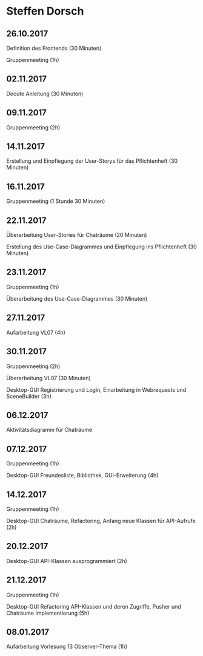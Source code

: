 # Steffen Dorsch

## 26.10.2017

Definition des Frontends (30 Minuten)

Gruppenmeeting (1h)

## 02.11.2017

Docute Anleitung (30 Minuten)

## 09.11.2017

Gruppenmeeting (2h)

## 14.11.2017

Erstellung und Einpflegung der User-Storys für das Pflichtenheft (30 Minuten)

## 16.11.2017

Gruppenmeeting (1 Stunde 30 Minuten)

## 22.11.2017

Überarbeitung User-Stories für Chaträume (20 Minuten)

Erstellung des Use-Case-Diagrammes und Einpflegung ins Pflichtenheft (30 Minuten)

## 23.11.2017

Gruppenmeeting (1h)

Überarbeitung des Use-Case-Diagrammes (30 Minuten)

## 27.11.2017

Aufarbeitung VL07 (4h)

## 30.11.2017

Gruppenmeeting (2h)

Überarbeitung VL07 (30 Minuten)

Desktop-GUI Registrierung und Login, Einarbeitung in Webrequests und SceneBuilder (3h)

## 06.12.2017

Aktivitätsdiagramm für Chaträume

## 07.12.2017

Gruppenmeeting (1h)

Desktop-GUI Freundesliste, Bibliothek, GUI-Erweiterung (4h)

## 14.12.2017

Gruppenmeeting (1h)

Desktop-GUI Chaträume, Refactoring, Anfang neue Klassen für API-Aufrufe (2h)

## 20.12.2017

Desktop-GUI API-Klassen ausprogrammiert (2h)

## 21.12.2017

Gruppenmeeting (1h)

Desktop-GUI Refactoring API-Klassen und deren Zugriffe, Pusher und Chaträume Implementierung (5h)

## 08.01.2017

Aufarbeitung Vorlesung 13 Observer-Thema (1h)
